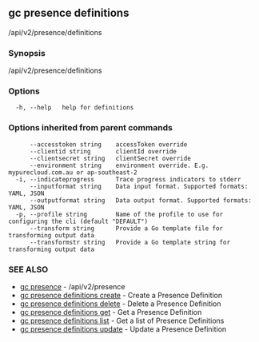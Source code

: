 ## gc presence definitions

/api/v2/presence/definitions

### Synopsis

/api/v2/presence/definitions

### Options

```
  -h, --help   help for definitions
```

### Options inherited from parent commands

```
      --accesstoken string    accessToken override
      --clientid string       clientId override
      --clientsecret string   clientSecret override
      --environment string    environment override. E.g. mypurecloud.com.au or ap-southeast-2
  -i, --indicateprogress      Trace progress indicators to stderr
      --inputformat string    Data input format. Supported formats: YAML, JSON
      --outputformat string   Data output format. Supported formats: YAML, JSON
  -p, --profile string        Name of the profile to use for configuring the cli (default "DEFAULT")
      --transform string      Provide a Go template file for transforming output data
      --transformstr string   Provide a Go template string for transforming output data
```

### SEE ALSO

* [gc presence](gc_presence.html)	 - /api/v2/presence
* [gc presence definitions create](gc_presence_definitions_create.html)	 - Create a Presence Definition
* [gc presence definitions delete](gc_presence_definitions_delete.html)	 - Delete a Presence Definition
* [gc presence definitions get](gc_presence_definitions_get.html)	 - Get a Presence Definition
* [gc presence definitions list](gc_presence_definitions_list.html)	 - Get a list of Presence Definitions
* [gc presence definitions update](gc_presence_definitions_update.html)	 - Update a Presence Definition


